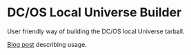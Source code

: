 # DC/OS Local Universe Builder

User friendly way of building the DC/OS local Universe tarball.

[Blog post](https://dobriak.github.io/post/compiling-local-universe/ "local Universe builder") describing usage.

